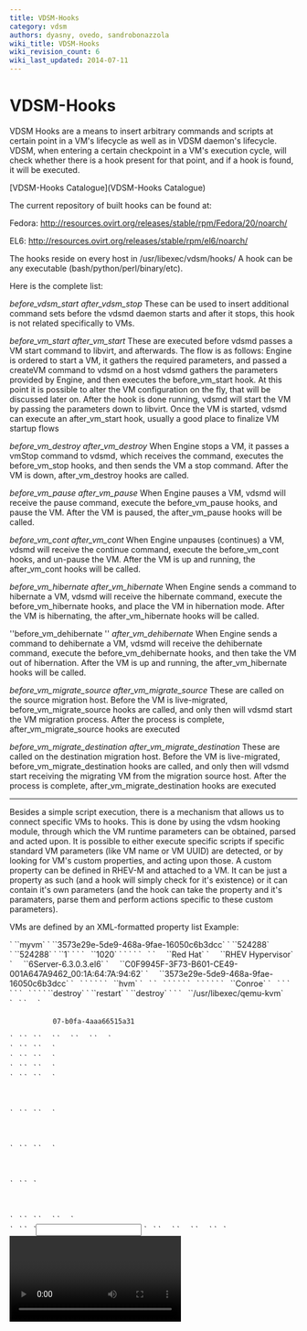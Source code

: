 ```yaml
---
title: VDSM-Hooks
category: vdsm
authors: dyasny, ovedo, sandrobonazzola
wiki_title: VDSM-Hooks
wiki_revision_count: 6
wiki_last_updated: 2014-07-11
---
```


# VDSM-Hooks

VDSM Hooks are a means to insert arbitrary commands and scripts at certain point in a VM's lifecycle as well as in VDSM daemon's lifecycle. VDSM, when entering a certain checkpoint in a VM's execution cycle, will check whether there is a hook present for that point, and if a hook is found, it will be executed.

[VDSM-Hooks Catalogue](VDSM-Hooks Catalogue)

The current repository of built hooks can be found at:

Fedora: <http://resources.ovirt.org/releases/stable/rpm/Fedora/20/noarch/>

EL6: <http://resources.ovirt.org/releases/stable/rpm/el6/noarch/>

The hooks reside on every host in /usr/libexec/vdsm/hooks/ A hook can be any executable (bash/python/perl/binary/etc).

Here is the complete list:

*before_vdsm_start* *after_vdsm_stop* These can be used to insert additional command sets before the vdsmd daemon starts and after it stops, this hook is not related specifically to VMs.

*before_vm_start* *after_vm_start* These are executed before vdsmd passes a VM start command to libvirt, and afterwards. The flow is as follows: Engine is ordered to start a VM, it gathers the required parameters, and passed a createVM command to vdsmd on a host vdsmd gathers the parameters provided by Engine, and then executes the before_vm_start hook. At this point it is possible to alter the VM configuration on the fly, that will be discussed later on. After the hook is done running, vdsmd will start the VM by passing the parameters down to libvirt. Once the VM is started, vdsmd can execute an after_vm_start hook, usually a good place to finalize VM startup flows

*before_vm_destroy* *after_vm_destroy* When Engine stops a VM, it passes a vmStop command to vdsmd, which receives the command, executes the before_vm_stop hooks, and then sends the VM a stop command. After the VM is down, after_vm_destroy hooks are called.

*before_vm_pause* *after_vm_pause* When Engine pauses a VM, vdsmd will receive the pause command, execute the before_vm_pause hooks, and pause the VM. After the VM is paused, the after_vm_pause hooks will be called.

*before_vm_cont* *after_vm_cont* When Engine unpauses (continues) a VM, vdsmd will receive the continue command, execute the before_vm_cont hooks, and un-pause the VM. After the VM is up and running, the after_vm_cont hooks will be called.

*before_vm_hibernate* *after_vm_hibernate* When Engine sends a command to hibernate a VM, vdsmd will receive the hibernate command, execute the before_vm_hibernate hooks, and place the VM in hibernation mode. After the VM is hibernating, the after_vm_hibernate hooks will be called.

''before_vm_dehibernate '' *after_vm_dehibernate* When Engine sends a command to dehibernate a VM, vdsmd will receive the dehibernate command, execute the before_vm_dehibernate hooks, and then take the VM out of hibernation. After the VM is up and running, the after_vm_hibernate hooks will be called.

*before_vm_migrate_source* *after_vm_migrate_source* These are called on the source migration host. Before the VM is live-migrated, before_vm_migrate_source hooks are called, and only then will vdsmd start the VM migration process. After the process is complete, after_vm_migrate_source hooks are executed

*before_vm_migrate_destination* *after_vm_migrate_destination* These are called on the destination migration host. Before the VM is live-migrated, before_vm_migrate_destination hooks are called, and only then will vdsmd start receiving the migrating VM from the migration source host. After the process is complete, after_vm_migrate_destination hooks are executed

------------------------------------------------------------------------

Besides a simple script execution, there is a mechanism that allows us to connect specific VMs to hooks. This is done by using the vdsm hooking module, through which the VM runtime parameters can be obtained, parsed and acted upon. It is possible to either execute specific scripts if specific standard VM parameters (like VM name or VM UUID) are detected, or by looking for VM's custom properties, and acting upon those. A custom property can be defined in RHEV-M and attached to a VM. It can be just a property as such (and a hook will simply check for it's existence) or it can contain it's own parameters (and the hook can take the property and it's paramaters, parse them and perform actions specific to these custom parameters).

VMs are defined by an XML-formatted property list Example:

<domain type='kvm' id='1'>
` `<name>`myvm`</name>
` `<uuid>`3573e29e-5de9-468a-9fae-16050c6b3dcc`</uuid>
` `<memory unit='KiB'>`524288`</memory>
` `<currentMemory unit='KiB'>`524288`</currentMemory>
` `<vcpu placement='static'>`1`</vcpu>
` `<cputune>
`   `<shares>`1020`</shares>
` `</cputune>
` `<sysinfo type='smbios'>
`   `<system>
`     `<entry name='manufacturer'>`Red Hat`</entry>
`     `<entry name='product'>`RHEV Hypervisor`</entry>
`     `<entry name='version'>`6Server-6.3.0.3.el6`</entry>
`     `<entry name='serial'>`C0F9945F-3F73-B601-CE49-001A647A9462_00:1A:64:7A:94:62`</entry>
`     `<entry name='uuid'>`3573e29e-5de9-468a-9fae-16050c6b3dcc`</entry>
`   `</system>
` `</sysinfo>
` `<os>
`   `<type arch='x86_64' machine='rhel6.2.0'>`hvm`</type>
`   `<boot dev='hd'/>
`   `<smbios mode='sysinfo'/>
` `</os>
` `<features>
`   `<acpi/>
` `</features>
` `<cpu mode='custom' match='exact'>
`   `<model fallback='allow'>`Conroe`</model>
`   `<topology sockets='1' cores='1' threads='1'/>
` `</cpu>
` `<clock offset='variable' adjustment='0'>
`   `<timer name='rtc' tickpolicy='catchup'/>
` `</clock>
` `<on_poweroff>`destroy`</on_poweroff>
` `<on_reboot>`restart`</on_reboot>
` `<on_crash>`destroy`</on_crash>
` `<devices>
`   `<emulator>`/usr/libexec/qemu-kvm`</emulator>
`   `<disk type='block' device='disk'>
`     `<driver name='qemu' type='raw' cache='none' error_policy='stop' io='native'/>
           

`     `<target dev='vda' bus='virtio'/>
`     `<serial>`07-b0fa-4aaa66515a31`</serial>
`     `<alias name='virtio-disk0'/>
           

<address type='pci' domain='0x0000' bus='0x00' slot='0x07' function='0x0'/>
`   `</disk>
`   `<disk type='file' device='cdrom'>
`     `<driver name='qemu' type='raw'/>
`     `<target dev='hdc' bus='ide'/>
`     `<readonly/>
`     `<alias name='ide0-1-0'/>
           

<address type='drive' controller='0' bus='1' target='0' unit='0'/>
`   `</disk>
`   `<controller type='virtio-serial' index='0' ports='16'>
`     `<alias name='virtio-serial0'/>
           

<address type='pci' domain='0x0000' bus='0x00' slot='0x06' function='0x0'/>
`   `</controller>
`   `<controller type='ide' index='0'>
`     `<alias name='ide0'/>
           

<address type='pci' domain='0x0000' bus='0x00' slot='0x01' function='0x1'/>
`   `</controller>
`   `<controller type='usb' index='0'>
`     `<alias name='usb0'/>
           

<address type='pci' domain='0x0000' bus='0x00' slot='0x01' function='0x2'/>
`   `</controller>
`   `<interface type='bridge'>
`     `<mac address='00:1a:4a:23:18:01'/>
           

`     `<target dev='vnet0'/>
`     `<model type='virtio'/>
`     `<alias name='net0'/>
           

<address type='pci' domain='0x0000' bus='0x00' slot='0x03' function='0x0'/>
`   `</interface>
`   `<interface type='bridge'>
`     `<mac address='00:1a:4a:23:18:02'/>
           

`     `<target dev='vnet1'/>
`     `<model type='virtio'/>
`     `<alias name='net1'/>
           

<address type='pci' domain='0x0000' bus='0x00' slot='0x04' function='0x0'/>
`   `</interface>
`   `<interface type='bridge'>
`     `<mac address='00:1a:4a:23:18:03'/>
           

`     `<target dev='vnet2'/>
`     `<model type='virtio'/>
`     `<alias name='net2'/>
           

<address type='pci' domain='0x0000' bus='0x00' slot='0x05' function='0x0'/>
`   `</interface>
`   `<channel type='unix'>
           

`     `<target type='virtio' name='com.redhat.rhevm.vdsm'/>
`     `<alias name='channel0'/>
           

<address type='virtio-serial' controller='0' bus='0' port='1'/>
`   `</channel>
`   `<channel type='spicevmc'>
`     `<target type='virtio' name='com.redhat.spice.0'/>
`     `<alias name='channel1'/>
           

<address type='virtio-serial' controller='0' bus='0' port='2'/>
`   `</channel>
`   `<input type='mouse' bus='ps2'/>
`   `<graphics type='spice' port='5900' tlsPort='5901' autoport='yes' listen='0' keymap='en-us' passwdValidTo='1970-01-01T00:00:01'>
`     `<listen type='address' address='0'/>
`     `<channel name='main' mode='secure'/>
`     `<channel name='inputs' mode='secure'/>
`   `</graphics>
         

<video>
`     `<model type='qxl' vram='65536' heads='1'/>
`     `<alias name='video0'/>
           

<address type='pci' domain='0x0000' bus='0x00' slot='0x02' function='0x0'/>
</video>
`   `<memballoon model='none'>
`     `<alias name='balloon0'/>
`   `</memballoon>
` `</devices>
` `<seclabel type='dynamic' model='selinux' relabel='yes'>
`   `<label>`system_u:system_r:svirt_t:s0:c183,c514`</label>
`   `<imagelabel>`system_u:object_r:svirt_image_t:s0:c183,c514`</imagelabel>
` `</seclabel>
</domain>

This xml can be changed in order to alter the VM settings in ways ovirt-engine doesn't support directly.

**NOTE**: Only the before_vm_start hooks are actually able to alter the VM's xml definitions, this is due to the fact that once the xml definitions are passed to libvirt, they cannot be changed as long as the VM is running. All other VM related hooks can access the VM's xml definitions, but in read-only mode.

**Writing VDSM hooks:**

Currently, the hooking module only exists in python. Here is an example of a simple vdsm hook that blocks a VM's live migration: 50_cant_migrate.py placed in before_VM_migrate_source. This hook looks for a custom property calles "cantmigrate" and if it is found, will block the VM from migrating. This can be useful for VMs that rely on a specific resource found only locally on a specific host (like a passed through USB license dongle or a TBU)

      #!/usr/bin/python
      import os
      import sys 
      if os.environ.has_key('cantmigrate'):
         sys.stderr.write('cantmigrate: before_vm_migrate_source: cannot migrate this VM\n')
         sys.exit(2)

This script does not use the hooking module, because it does not need to actually act upon the VM's specific XML.

And this is an example that uses the Hooking module to read a custom property that defines CPU pinning for a VM, and alters the VM's XML accordingly:

      #!/usr/bin/python 
      import os
      import sys
      import hooking
      import traceback
      **\1**
      if os.environ.has_key('pincpu'):
          try:
`       domxml = hooking.read_domxml()   `**`#here` `we` `read` `the` `VM` `XML` `into` `the` `domxml` `variable`**
`       vcpu = domxml.getElementsByTagName('vcpu')[0] `**`#find` `and` `read` `the` `CPU` `definition` `in` `the` `VM` `XML`**
             if not vcpu.hasAttribute('cpuset'):
`           sys.stderr.write('pincpu: pinning cpu to: %s\n' % os.environ['pincpu'])  `**`#sys.stderr.write` `is` `caught` `by` `vdsm` `and` `logged` `into` `vdsm.log` `for` `debugging`**
`           vcpu.setAttribute('cpuset', os.environ['pincpu'])  `**`#change` `an` `attribute` `here`**
`           hooking.write_domxml(domxml)                       `**`#and` `write` `to` `the` `altered` `domxml`**
             else:
                 sys.stderr.write('pincpu: cpuset attribute is present in vcpu, doing nothing\n')
         except:
             sys.stderr.write('pincpu: [unexpected error]: %s\n' % traceback.format_exc())
             sys.exit(2)
